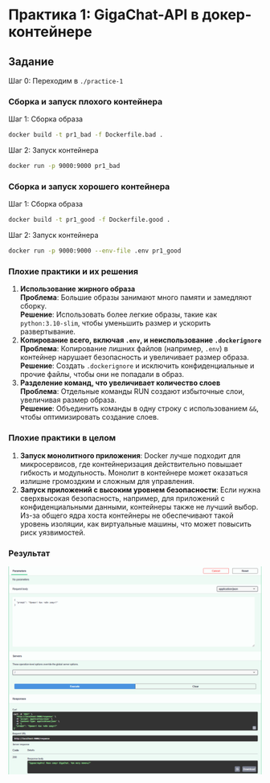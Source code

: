 


# Практика 1: GigaChat-API в докер-контейнере

## Задание

Шаг 0: Переходим в `./practice-1`

### Сборка и запуск плохого контейнера

Шаг 1: Сборка образа

```bash
docker build -t pr1_bad -f Dockerfile.bad .
```

Шаг 2: Запуск контейнера
```bash
docker run -p 9000:9000 pr1_bad
```

### Сборка и запуск хорошего контейнера

Шаг 1: Сборка образа

```bash
docker build -t pr1_good -f Dockerfile.good .
```


Шаг 2: Запуск контейнера
```bash
docker run -p 9000:9000 --env-file .env pr1_good
```

### Плохие практики и их решения
1. **Использование жирного образа**     
    **Проблема**: Большие образы занимают много памяти и замедляют сборку.      
    **Решение**: Использовать более легкие образы, такие как `python:3.10-slim`, чтобы уменьшить размер и ускорить развертывание.     
2. **Копирование всего, включая `.env`, и неиспользование `.dockerignore`**     
    **Проблема**: Копирование лишних файлов (например, `.env`) в контейнер нарушает безопасность и увеличивает размер образа.       
    **Решение**: Создать `.dockerignore` и исключить конфиденциальные и прочие файлы, чтобы они не попадали в образ.       
3. **Разделение команд, что увеличивает количество слоев**      
    **Проблема**: Отдельные команды RUN создают избыточные слои, увеличивая размер образа.      
    **Решение**: Объединить команды в одну строку с использованием `&&`, чтобы оптимизировать создание слоев.       

### Плохие практики в целом
1. **Запуск монолитного приложения**: Docker лучше подходит для микросервисов, где контейнеризация действительно повышает гибкость и модульность. Монолит в контейнере может оказаться излишне громоздким и сложным для управления.
2. **Запуск приложений с высоким уровнем безопасности**: Если нужна сверхвысокая безопасность, например, для приложений с конфиденциальными данными, контейнеры также не лучший выбор. Из-за общего ядра хоста контейнеры не обеспечивают такой уровень изоляции, как виртуальные машины, что может повысить риск уязвимостей.

### Результат
![Result](images/result.png)
